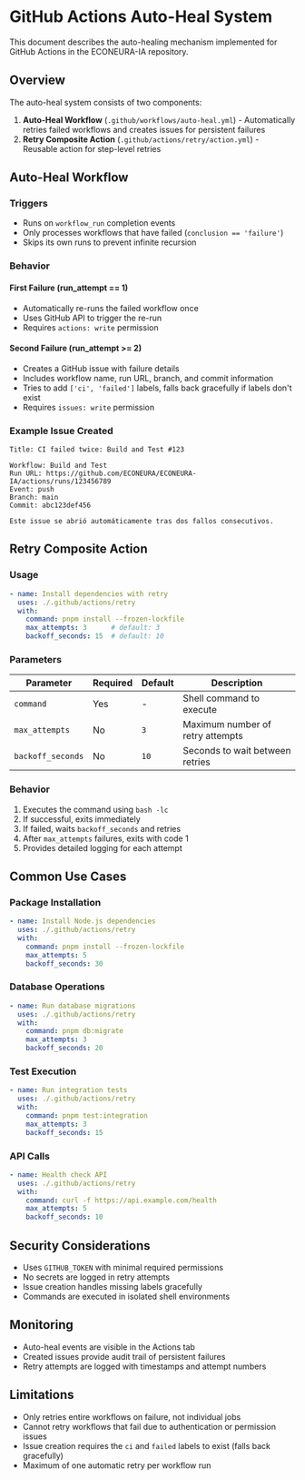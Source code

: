 # GitHub Actions Auto-Heal System

This document describes the auto-healing mechanism implemented for GitHub Actions in the ECONEURA-IA repository.

## Overview

The auto-heal system consists of two components:

1. **Auto-Heal Workflow** (`.github/workflows/auto-heal.yml`) - Automatically retries failed workflows and creates issues for persistent failures
2. **Retry Composite Action** (`.github/actions/retry/action.yml`) - Reusable action for step-level retries

## Auto-Heal Workflow

### Triggers
- Runs on `workflow_run` completion events
- Only processes workflows that have failed (`conclusion == 'failure'`)
- Skips its own runs to prevent infinite recursion

### Behavior

#### First Failure (run_attempt == 1)
- Automatically re-runs the failed workflow once
- Uses GitHub API to trigger the re-run
- Requires `actions: write` permission

#### Second Failure (run_attempt >= 2)  
- Creates a GitHub issue with failure details
- Includes workflow name, run URL, branch, and commit information
- Tries to add `['ci', 'failed']` labels, falls back gracefully if labels don't exist
- Requires `issues: write` permission

### Example Issue Created
```
Title: CI failed twice: Build and Test #123

Workflow: Build and Test
Run URL: https://github.com/ECONEURA/ECONEURA-IA/actions/runs/123456789
Event: push
Branch: main
Commit: abc123def456

Este issue se abrió automáticamente tras dos fallos consecutivos.
```

## Retry Composite Action

### Usage

```yaml
- name: Install dependencies with retry
  uses: ./.github/actions/retry
  with:
    command: pnpm install --frozen-lockfile
    max_attempts: 3      # default: 3
    backoff_seconds: 15  # default: 10
```

### Parameters

| Parameter | Required | Default | Description |
|-----------|----------|---------|-------------|
| `command` | Yes | - | Shell command to execute |
| `max_attempts` | No | `3` | Maximum number of retry attempts |
| `backoff_seconds` | No | `10` | Seconds to wait between retries |

### Behavior

1. Executes the command using `bash -lc`
2. If successful, exits immediately
3. If failed, waits `backoff_seconds` and retries
4. After `max_attempts` failures, exits with code 1
5. Provides detailed logging for each attempt

## Common Use Cases

### Package Installation
```yaml
- name: Install Node.js dependencies
  uses: ./.github/actions/retry
  with:
    command: pnpm install --frozen-lockfile
    max_attempts: 5
    backoff_seconds: 30
```

### Database Operations
```yaml
- name: Run database migrations
  uses: ./.github/actions/retry
  with:
    command: pnpm db:migrate
    max_attempts: 3
    backoff_seconds: 20
```

### Test Execution
```yaml
- name: Run integration tests
  uses: ./.github/actions/retry
  with:
    command: pnpm test:integration
    max_attempts: 3
    backoff_seconds: 15
```

### API Calls
```yaml
- name: Health check API
  uses: ./.github/actions/retry
  with:
    command: curl -f https://api.example.com/health
    max_attempts: 5
    backoff_seconds: 10
```

## Security Considerations

- Uses `GITHUB_TOKEN` with minimal required permissions
- No secrets are logged in retry attempts
- Issue creation handles missing labels gracefully
- Commands are executed in isolated shell environments

## Monitoring

- Auto-heal events are visible in the Actions tab
- Created issues provide audit trail of persistent failures
- Retry attempts are logged with timestamps and attempt numbers

## Limitations

- Only retries entire workflows on failure, not individual jobs
- Cannot retry workflows that fail due to authentication or permission issues
- Issue creation requires the `ci` and `failed` labels to exist (falls back gracefully)
- Maximum of one automatic retry per workflow run